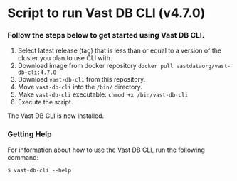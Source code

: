 # Script to run Vast DB CLI (v4.7.0)

### Follow the steps below to get started using Vast DB CLI.

1. Select latest release (tag) that is less than or equal to a version of the cluster you plan to use CLI with.
2. Download image from docker repository `docker pull vastdataorg/vast-db-cli:4.7.0`
3. Download `vast-db-cli` from this repository.
4. Move `vast-db-cli` into the `/bin/` directory.
5. Make `vast-db-cli` executable: `chmod +x /bin/vast-db-cli`
6. Execute the script.

The Vast DB CLI is now installed.

### Getting Help
For information about how to use the Vast DB CLI, run the following command:

```shell
$ vast-db-cli --help
```
